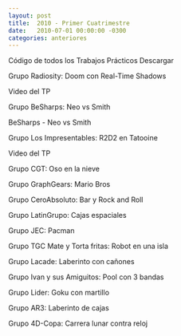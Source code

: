 ```yaml
---
layout: post
title:  2010 - Primer Cuatrimestre
date:   2010-07-01 00:00:00 -0300
categories: anteriores
---
```

Código de todos los Trabajos Prácticos    Descargar


Grupo Radiosity: Doom con Real-Time Shadows


Video del TP


Grupo BeSharps: Neo vs Smith

BeSharps - Neo vs Smith


Grupo Los Impresentables: R2D2 en Tatooine


Video del TP


Grupo CGT: Oso en la nieve


Grupo GraphGears: Mario Bros


Grupo CeroAbsoluto: Bar y Rock and Roll


Grupo LatinGrupo: Cajas espaciales


Grupo JEC: Pacman


Grupo TGC Mate y Torta fritas: Robot en una isla


Grupo Lacade: Laberinto con cañones


Grupo Ivan y sus Amiguitos: Pool con 3 bandas


Grupo Lider: Goku con martillo


Grupo AR3: Laberinto de cajas


Grupo 4D-Copa: Carrera lunar contra reloj
